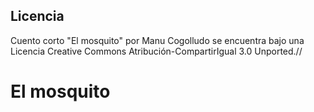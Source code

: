 Licencia
--------


Cuento corto "El mosquito" por Manu Cogolludo se encuentra bajo una Licencia Creative Commons Atribución-CompartirIgual 3.0 Unported.//




 El mosquito
=============


